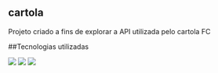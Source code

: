 ## cartola
Projeto criado a fins de explorar a API utilizada pelo cartola FC

##Tecnologias utilizadas
<div style="display: inline-block">
<img src='https://img.shields.io/badge/Angular-DD0031?style=for-the-badge&logo=angular&logoColor=whit'>
<img src='https://img.shields.io/badge/Material--UI-0081CB?style=for-the-badge&logo=material-ui&logoColor=white'>
<img src='https://img.shields.io/badge/TypeScript-007ACC?style=for-the-badge&logo=typescript&logoColor=white'>
</div>
